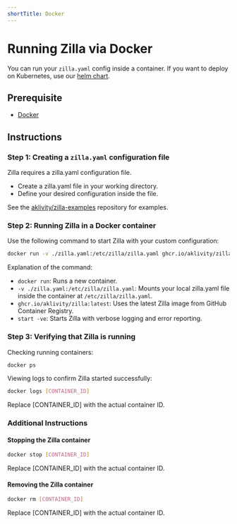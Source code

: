```yaml
---
shortTitle: Docker
---
```


# Running Zilla via Docker

You can run your `zilla.yaml` config inside a container. If you want to deploy on Kubernetes, use our [helm chart](./helm.md#deploying-zilla-via-helm).

## Prerequisite

- [Docker](https://docs.docker.com/compose/gettingstarted/)

## Instructions

### Step 1: Creating a `zilla.yaml` configuration file

Zilla requires a zilla.yaml configuration file.
- Create a zilla.yaml file in your working directory.
- Define your desired configuration inside the file.

See the [aklivity/zilla-examples](https://github.com/aklivity/zilla-examples) repository for examples.

### Step 2: Running Zilla in a Docker container

Use the following command to start Zilla with your custom configuration:

```sh
docker run -v ./zilla.yaml:/etc/zilla/zilla.yaml ghcr.io/aklivity/zilla:latest start -ve
```
Explanation of the command:
- `docker run`: Runs a new container.
- `-v ./zilla.yaml:/etc/zilla/zilla.yaml`: Mounts your local zilla.yaml file inside the container at `/etc/zilla/zilla.yaml`.
- `ghcr.io/aklivity/zilla:latest`: Uses the latest Zilla image from GitHub Container Registry.
- `start -ve`: Starts Zilla with verbose logging and error reporting.

### Step 3: Verifying that Zilla is running

Checking running containers:

```bash
docker ps
```

Viewing logs to confirm Zilla started successfully:

```sh
docker logs [CONTAINER_ID]
```

Replace [CONTAINER_ID] with the actual container ID.

### Additional Instructions

#### Stopping the Zilla container

```bash
docker stop [CONTAINER_ID]
```

Replace [CONTAINER_ID] with the actual container ID.

#### Removing the Zilla container

```bash
docker rm [CONTAINER_ID]
```

Replace [CONTAINER_ID] with the actual container ID.